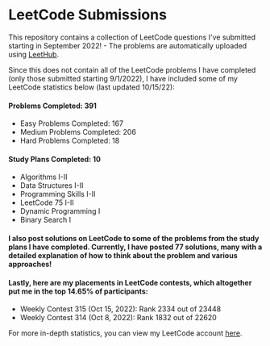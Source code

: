 # LeetCode Submissions
This repository contains a collection of LeetCode questions I've submitted starting in September 2022! - The problems are automatically uploaded using [LeetHub](https://github.com/QasimWani/LeetHub).

Since this does not contain all of the LeetCode problems I have completed (only those submitted starting 9/1/2022), I have included some of my LeetCode statistics below (last updated 10/15/22):

#### Problems Completed: 391
* Easy Problems Completed: 167
* Medium Problems Completed: 206
* Hard Problems Completed: 18

#### Study Plans Completed: 10
* Algorithms I-II
* Data Structures I-II
* Programming Skills I-II
* LeetCode 75 I-II
* Dynamic Programming I
* Binary Search I

#### I also post solutions on LeetCode to some of the problems from the study plans I have completed. Currently, I have posted 77 solutions, many with a detailed explanation of how to think about the problem and various approaches!

#### Lastly, here are my placements in LeetCode contests, which altogether put me in the top 14.65% of participants:
* Weekly Contest 315 (Oct 15, 2022): Rank 2334 out of 23448
* Weekly Contest 314 (Oct 8, 2022): Rank 1832 out of 22620

For more in-depth statistics, you can view my LeetCode account [here](https://leetcode.com/bloomh/).
